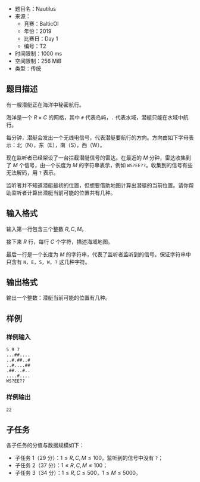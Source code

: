 - 题目名：Nautilus
- 来源：
  - 竞赛：BalticOI
  - 年份：2019
  - 比赛日：Day 1
  - 编号：T2
- 时间限制：1000 ms
- 空间限制：256 MiB
- 类型：传统

## 题目描述

有一艘潜艇正在海洋中秘密航行。

海洋是一个 $R \times C$ 的网格，其中 `#` 代表岛屿，`.` 代表水域，潜艇只能在水域中航行。

每分钟，潜艇会发出一个无线电信号，代表潜艇要航行的方向。方向由如下字母表示：北（N），东（E），南（S），西（W）。

现在监听者已经架设了一台拦截潜艇信号的雷达。在最近的 $M$ 分钟，雷达收集到了 $M$ 个信号，由一个长度为 $M$ 的字符串表示，例如 `WS?EE??`。收集到的信号有些无法解码，用 `?` 表示。

监听者并不知道潜艇最初的位置，但想要借助地图计算出潜艇的当前位置。请你帮助监听者计算出潜艇当前可能的位置共有几种。

## 输入格式

输入第一行包含三个整数 $R,C,M$。

接下来 $R$ 行，每行 $C$ 个字符，描述海域地图。

最后一行是一个长度为 $M$ 的字符串，代表了监听者监听到的信号。保证字符串中只含有 `N`，`E`，`S`，`W`，`?` 这几种字符。

## 输出格式

输出一个整数：潜艇当前可能的位置有几种。

## 样例

### 样例输入

```plain
5 9 7
...##....
..#.##..#
..#....##
.##...#..
....#....
WS?EE??
```

### 样例输出

```plain
22
```

## 子任务

各子任务的分值与数据规模如下：

- 子任务 1（29 分）：$1 \leq R,C,M \leq 100$，监听到的信号中没有 `?`；
- 子任务 2（37 分）：$1 \leq R,C,M \leq 100$；
- 子任务 3（34 分）：$1 \leq R,C \leq 500$，$1 \leq M \leq 5000$。